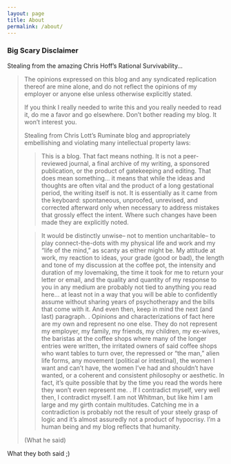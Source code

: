 ```yaml
---
layout: page
title: About
permalink: /about/
---
```


### Big Scary Disclaimer

Stealing from the amazing Chris Hoff’s Rational Survivability…

>The opinions expressed on this blog and any syndicated replication thereof are mine alone, and do not reflect the opinions of my employer or anyone else unless otherwise explicitly stated.
>
>
>If you think I really needed to write this and you really needed to read it, do me a favor and go elsewhere. Don’t bother reading my blog.  It won’t interest you.
>
>Stealing from Chris Lott’s Ruminate blog and appropriately embellishing and violating many intellectual property laws:
>
> > This is a blog. That fact means nothing. It is not a peer-reviewed journal, a final archive of my writing, a sponsored publication, or the product of gatekeeping and editing. That does mean something… it means that while the ideas and thoughts are often vital and the product of a long gestational period, the writing itself is not. It is essentially as it came from the keyboard: spontaneous, unproofed, unrevised, and corrected afterward only when necessary to address mistakes that grossly effect the intent. Where such changes have been made they are explicitly noted.
>
> > It would be distinctly unwise– not to mention uncharitable– to play connect-the-dots with my physical life and work and my “life of the mind,” as scanty as either might be. My attitude at work, my reaction to ideas, your grade (good or bad), the length and tone of my discussion at the coffee pot, the intensity and duration of my lovemaking, the time it took for me to return your letter or email, and the quality and quantity of my response to you in any medium are probably not tied to anything you read here… at least not in a way that you will be able to confidently assume without sharing years of psychotherapy and the bills that come with it. And even then, keep in mind the next (and last) paragraph.
.
> > Opinions and characterizations of fact here are my own and represent no one else. They do not represent my employer, my family, my friends, my children, my ex-wives, the baristas at the coffee shops where many of the longer entries were written, the irritated owners of said coffee shops who want tables to turn over, the repressed or “the man,” alien life forms, any movement (political or intestinal), the women I want and can’t have, the women I’ve had and shouldn’t have wanted, or a coherent and consistent philosophy or aesthetic. In fact, it’s quite possible that by the time you read the words here they won’t even represent me.
.
> > If I contradict myself, very well then, I contradict myself. I am not Whitman, but like him I am large and my girth contain multitudes. Catching me in a contradiction is probably not the result of your steely grasp of logic and it’s almost assuredly not a product of hypocrisy. I’m a human being and my blog reflects that humanity.
> 
> (What he said)


What they both said ;)
